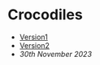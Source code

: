 # Crocodiles
- [Version1](https://McMaster6425.github.io/Crocodile/index.html)
- [Version2](https://McMaster6425.github.io/Crocodile/index-one.html)
- *30th November 2023*